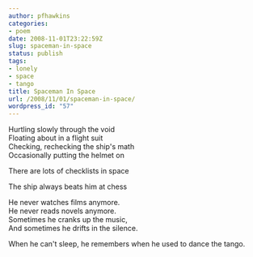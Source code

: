 ```yaml
---
author: pfhawkins
categories:
- poem
date: 2008-11-01T23:22:59Z
slug: spaceman-in-space
status: publish
tags:
- lonely
- space
- tango
title: Spaceman In Space
url: /2008/11/01/spaceman-in-space/
wordpress_id: "57"
---
```


Hurtling slowly through the void  
Floating about in a flight suit  
Checking, rechecking the ship's math  
Occasionally putting the helmet on

There are lots of checklists in space

The ship always beats him at chess

He never watches films anymore.  
He never reads novels anymore.  
Sometimes he cranks up the music,  
And sometimes he drifts in the silence.

When he can't sleep, he remembers when he used to dance the tango.
